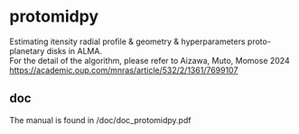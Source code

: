 
# protomidpy
Estimating itensity radial profile & geometry & hyperparameters proto-planetary disks in ALMA.  
For the detail of the algorithm, please refer to Aizawa, Muto, Momose 2024  
https://academic.oup.com/mnras/article/532/2/1361/7699107

## doc 
The manual is found in /doc/doc_protomidpy.pdf
